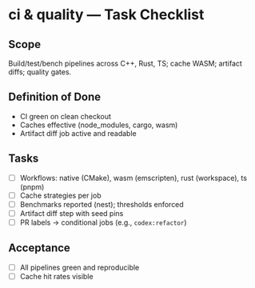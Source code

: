# ci & quality — Task Checklist

## Scope
Build/test/bench pipelines across C++, Rust, TS; cache WASM; artifact diffs; quality gates.

## Definition of Done
- CI green on clean checkout
- Caches effective (node_modules, cargo, wasm)
- Artifact diff job active and readable

## Tasks
- [ ] Workflows: native (CMake), wasm (emscripten), rust (workspace), ts (pnpm)
- [ ] Cache strategies per job
- [ ] Benchmarks reported (nest); thresholds enforced
- [ ] Artifact diff step with seed pins
- [ ] PR labels → conditional jobs (e.g., `codex:refactor`)

## Acceptance
- [ ] All pipelines green and reproducible
- [ ] Cache hit rates visible
